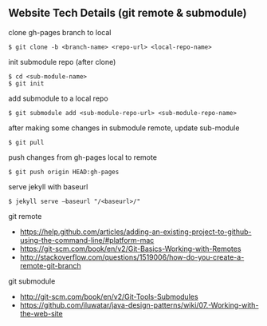 ## Website Tech Details (git remote & submodule)

clone gh-pages branch to local
```
$ git clone -b <branch-name> <repo-url> <local-repo-name>
```

init submodule repo (after clone)
```
$ cd <sub-module-name>
$ git init
```

add submodule to a local repo
```
$ git submodule add <sub-module-repo-url> <sub-module-repo-name>
```

after making some changes in submodule remote, update sub-module
```
$ git pull
```

push changes from gh-pages local to remote
```
$ git push origin HEAD:gh-pages
```

serve jekyll with baseurl
```
$ jekyll serve —baseurl "/<baseurl>/"
```

git remote
- https://help.github.com/articles/adding-an-existing-project-to-github-using-the-command-line/#platform-mac
- https://git-scm.com/book/en/v2/Git-Basics-Working-with-Remotes
- http://stackoverflow.com/questions/1519006/how-do-you-create-a-remote-git-branch

git submodule
- http://git-scm.com/book/en/v2/Git-Tools-Submodules
- https://github.com/iluwatar/java-design-patterns/wiki/07.-Working-with-the-web-site
